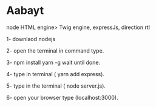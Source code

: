 # Aabayt
node HTML engine> Twig engine, expressJs,  direction rtl

1- downlaod nodejs

2- open the terminal in command type.

3- npm install yarn -g wait until done.

4- type in terminal ( yarn add express).

5- type in the terminal ( node server.js).

6- open your browser type (localhost:3000).
